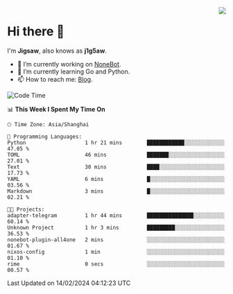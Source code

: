 <a href="#">
  <img align="right" src="https://github-readme-stats.vercel.app/api?username=j1g5awi&count_private=true&show_icons=true&title_color=80070B&text_color=B3B3B3&bg_color=212121&icon_color=80070B" />
</a>

# Hi there 👋

I'm **Jigsaw**, also knows as **j1g5aw**.

- 🔭 I’m currently working on [NoneBot](https://github.com/nonebot).
- 🌱 I’m currently learning Go and Python.
- 📫 How to reach me: [Blog](https://blog.maddestroyer.xyz/).

<!--START_SECTION:waka-->
![Code Time](http://img.shields.io/badge/Code%20Time-1%2C372%20hrs%208%20mins-blue)

📊 **This Week I Spent My Time On** 

```text
🕑︎ Time Zone: Asia/Shanghai

💬 Programming Languages: 
Python                   1 hr 21 mins        ████████████░░░░░░░░░░░░░   47.05 % 
TOML                     46 mins             ███████░░░░░░░░░░░░░░░░░░   27.01 % 
Text                     30 mins             ████░░░░░░░░░░░░░░░░░░░░░   17.73 % 
YAML                     6 mins              █░░░░░░░░░░░░░░░░░░░░░░░░   03.56 % 
Markdown                 3 mins              █░░░░░░░░░░░░░░░░░░░░░░░░   02.21 % 

🐱‍💻 Projects: 
adapter-telegram         1 hr 44 mins        ███████████████░░░░░░░░░░   60.14 % 
Unknown Project          1 hr 3 mins         █████████░░░░░░░░░░░░░░░░   36.53 % 
nonebot-plugin-all4one   2 mins              ░░░░░░░░░░░░░░░░░░░░░░░░░   01.67 % 
nixos-config             1 min               ░░░░░░░░░░░░░░░░░░░░░░░░░   01.10 % 
rime                     0 secs              ░░░░░░░░░░░░░░░░░░░░░░░░░   00.57 % 
```


 Last Updated on 14/02/2024 04:12:23 UTC
<!--END_SECTION:waka-->
